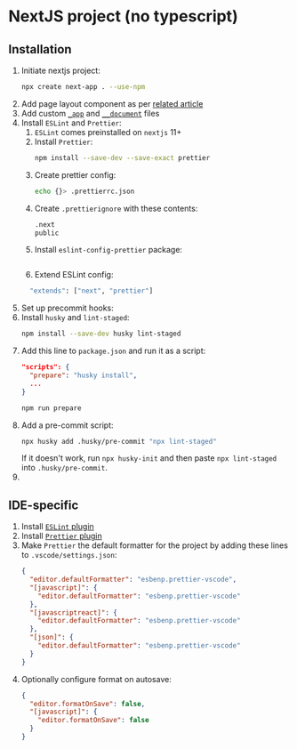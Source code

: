 # NextJS project (no typescript)

## Installation

1. Initiate nextjs project:
   ```sh
   npx create next-app . --use-npm
   ```
2. Add page layout component as per [related article](https://nextjs.org/docs/basic-features/layouts)
3. Add custom [`_app`](https://nextjs.org/docs/advanced-features/custom-app) and [`__document`](https://nextjs.org/docs/advanced-features/custom-document) files
4. Install `ESLint` and `Prettier`:
   1. `ESLint` comes preinstalled on `nextjs` 11+
   2. Install `Prettier`:
      ```sh
      npm install --save-dev --save-exact prettier
      ```
   3. Create prettier config:
      ```sh
      echo {}> .prettierrc.json
      ```
   4. Create `.prettierignore` with these contents:
      ```sh
      .next
      public
      ```
   5. Install `eslint-config-prettier` package:
   ```sh

   ```
   6. Extend ESLint config:
   ```sh
     "extends": ["next", "prettier"]
   ```
5. Set up precommit hooks:
6. Install `husky` and `lint-staged`:
   ```sh
   npm install --save-dev husky lint-staged
   ```
7. Add this line to `package.json` and run it as a script:
   ```json
   "scripts": {
     "prepare": "husky install",
     ...
   }
   ```
   ```sh
   npm run prepare
   ```
8. Add a pre-commit script:
   ```sh
   npx husky add .husky/pre-commit "npx lint-staged"
   ```
   If it doesn't work, run `npx husky-init` and then paste `npx lint-staged` into `.husky/pre-commit`.
9.

## IDE-specific

1. Install [`ESLint` plugin](https://marketplace.visualstudio.com/items?itemName=dbaeumer.vscode-eslint)
2. Install [`Prettier` plugin](https://marketplace.visualstudio.com/items?itemName=esbenp.prettier-vscode)
3. Make `Prettier` the default formatter for the project by adding these lines to `.vscode/settings.json`:
   ```json
   {
     "editor.defaultFormatter": "esbenp.prettier-vscode",
     "[javascript]": {
       "editor.defaultFormatter": "esbenp.prettier-vscode"
     },
     "[javascriptreact]": {
       "editor.defaultFormatter": "esbenp.prettier-vscode"
     },
     "[json]": {
       "editor.defaultFormatter": "esbenp.prettier-vscode"
     }
   }
   ```
4. Optionally configure format on autosave:
   ```json
   {
     "editor.formatOnSave": false,
     "[javascript]": {
       "editor.formatOnSave": false
     }
   }
   ```
